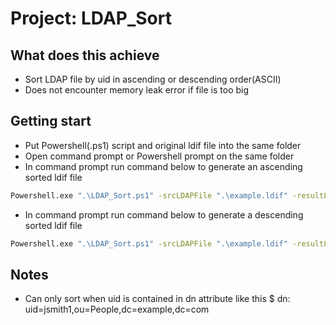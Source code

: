 # Project: LDAP_Sort
## What does this achieve

- Sort LDAP file by uid in ascending or descending order(ASCII)
- Does not encounter memory leak error if file is too big

## Getting start

- Put Powershell(.ps1) script and original ldif file into the same folder
- Open command prompt or Powershell prompt on the same folder
- In command prompt run command below to generate an ascending sorted ldif file
```cmd
Powershell.exe ".\LDAP_Sort.ps1" -srcLDAPFile ".\example.ldif" -resultLDAPFile ".\sorted.ldif" -order "0"
```
- In command prompt run command below to generate a descending sorted ldif file
```cmd
Powershell.exe ".\LDAP_Sort.ps1" -srcLDAPFile ".\example.ldif" -resultLDAPFile ".\sorted.ldif" -order "1"
```

## Notes

- Can only sort when uid is contained in dn attribute like this
$ dn: uid=jsmith1,ou=People,dc=example,dc=com